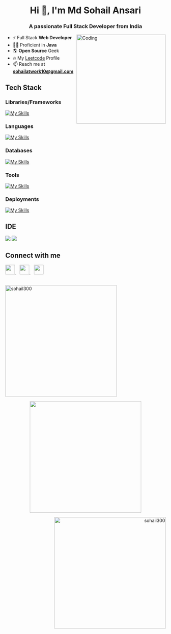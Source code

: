 <!-- ![logo](https://github.com/sohail300/sohail300/blob/main/bannerv1.png) -->
<h1 align="center">Hi 👋, I'm Md Sohail Ansari</h1>
<h3 align="center">A passionate Full Stack Developer from India</h3>

<img align="right" alt="Coding" width="280" src="https://cdn.dribbble.com/users/1162077/screenshots/3848914/programmer.gif">

<!-- Intro -->
- ⚡ Full Stack **Web Developer**
- 👨‍💻 Proficient in **Java**
- 🌎 **Open Source** Geek
- 🔥 My [Leetcode](https://www.leetcode.com/sohail60) Profile
- 📫 Reach me at **sohailatwork10@gmail.com**

## Tech Stack 
### Libraries/Frameworks
[![My Skills](https://skillicons.dev/icons?i=react,nodejs,express&perline=9)](https://skillicons.dev)

### Languages
[![My Skills](https://skillicons.dev/icons?i=js,ts,java,python,bash&perline=9)](https://skillicons.dev)

### Databases
[![My Skills](https://skillicons.dev/icons?i=mongodb,firebase,postgresql&perline=9)](https://skillicons.dev)

### Tools
[![My Skills](https://skillicons.dev/icons?i=linux,git,github,figma&perline=9)](https://skillicons.dev)

### Deployments
[![My Skills](https://skillicons.dev/icons?i=aws,azure,vercel&perline=9)](https://skillicons.dev)
<br>

## IDE
<span>
<img src = "https://img.shields.io/badge/-IntelliJ%20Idea-grey?style=for-the-badge&logo=intellij%20idea">
<img src="https://img.shields.io/badge/Visual_Studio_Code-0078D4?style=for-the-badge&logo=visual%20studio%20code&logoColor=white">
</span>
<br>

## Connect with me
  <a href="https://twitter.com/sohail_twts">
    <img width="30px" src="https://www.vectorlogo.zone/logos/twitter/twitter-official.svg" />
  </a>&ensp;
  <a href="https://www.linkedin.com/in/md-sohail-ansari-b51201278/">
    <img width="30px" src="https://www.vectorlogo.zone/logos/linkedin/linkedin-icon.svg" />
  </a>&ensp;
  <a href="https://instagram.com/sohail_infinity">
    <img width="30px" src="https://www.vectorlogo.zone/logos/instagram/instagram-icon.svg" />
  </a>
<br>
<br>
 
<!-- IDE -->


<!-- Languages Used -->
<p align="left">
<img src="https://github-readme-stats.vercel.app/api/top-langs?username=sohail300&show_icons=true&locale=en&layout=compact&theme=aura" alt="sohail300" width="350" />
</p>

<!-- Github stats -->
<p align="center" >
<img src="https://github-readme-stats.vercel.app/api?username=sohail300&theme=chartreuse-dark&include_all_commits=true" width="350">
</p>

<!-- Streak -->
<p align="right">
<img src="https://github-readme-streak-stats.herokuapp.com/?user=sohail300&theme=algolia" alt="sohail300" width="350" />
</p>

</br>
